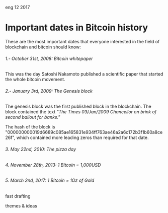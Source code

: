 <permalink>eng</permalink>
<month>12</month>
<year>2017</year>

# Important dates in Bitcoin history

These are the most important dates that everyone interested in the field of blockchain and bitcoin should know:

###### 1.- October 31st, 2008: Bitcoin whitepaper

This was the day Satoshi Nakamoto published a scientific paper that started the whole bitcoin movement.

###### 2.- January 3rd, 2009: The Genesis block

The genesis block was the first published block in the blockchain. The block contained the text *"The Times 03/Jan/2009 Chancellor on brink of second bailout for banks."*

The hash of the block is "000000000019d6689c085ae165831e934ff763ae46a2a6c172b3f1b60a8ce26f", which contained more leading zeros than required for that date.

###### 3. May 22nd, 2010: The pizza day


###### 4. November 28th, 2013: 1 Bitcoin = 1,000USD


###### 5. March 2nd, 2017: 1 Bitcoin = 1Oz of Gold

<hidden>fast drafting</hidden>

<hidden>themes & ideas</hidden>